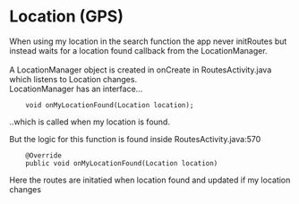 # Location (GPS)
When using my location in the search function the app never initRoutes but instead waits for a location found callback from the LocationManager.<br/><br/>
A LocationManager object is created in onCreate in RoutesActivity.java which listens to Location changes. <br/>
LocationManager has an interface...
```
    void onMyLocationFound(Location location);
```
..which is called when my location is found. <br/>

But the logic for this function is found inside RoutesActivity.java:570
```
    @Override
    public void onMyLocationFound(Location location)
```
Here the routes are initatied when location found and updated if my location changes
